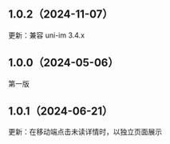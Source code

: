 ## 1.0.2（2024-11-07）
更新：兼容 uni-im 3.4.x
## 1.0.0（2024-05-06）
第一版
## 1.0.1（2024-06-21）
更新：在移动端点击未读详情时，以独立页面展示